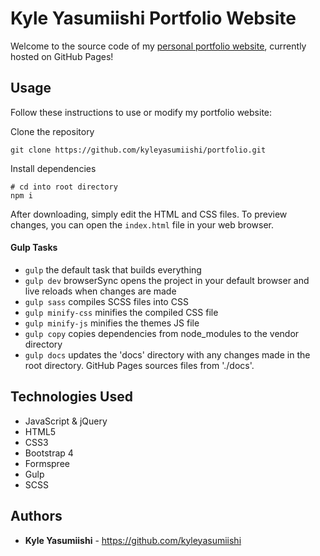 # Kyle Yasumiishi Portfolio Website

Welcome to the source code of my <a href="https://kyleyasumiishi.github.io/portfolio/" target="_blank">personal portfolio website</a>, currently hosted on GitHub Pages!

## Usage

Follow these instructions to use or modify my portfolio website:

Clone the repository
```
git clone https://github.com/kyleyasumiishi/portfolio.git
```

Install dependencies
```
# cd into root directory
npm i
```

After downloading, simply edit the HTML and CSS files. To preview changes, you can open the `index.html` file in your web browser.

#### Gulp Tasks

- `gulp` the default task that builds everything
- `gulp dev` browserSync opens the project in your default browser and live reloads when changes are made
- `gulp sass` compiles SCSS files into CSS
- `gulp minify-css` minifies the compiled CSS file
- `gulp minify-js` minifies the themes JS file
- `gulp copy` copies dependencies from node_modules to the vendor directory
- `gulp docs` updates the 'docs' directory with any changes made in the root directory. GitHub Pages sources files from './docs'.

## Technologies Used

* JavaScript & jQuery
* HTML5
* CSS3
* Bootstrap 4
* Formspree
* Gulp
* SCSS

## Authors

* **Kyle Yasumiishi** - https://github.com/kyleyasumiishi

